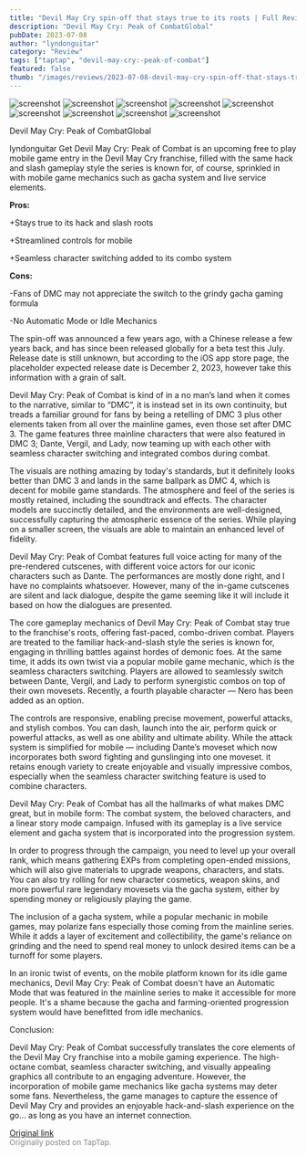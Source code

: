 ```yaml
---
title: "Devil May Cry spin-off that stays true to its roots | Full Review - Devil May Cry: Peak of Combat"
description: "Devil May Cry: Peak of CombatGlobal"
pubDate: 2023-07-08
author: "lyndonguitar"
category: "Review"
tags: ["taptap", "devil-may-cry:-peak-of-combat"]
featured: false
thumb: "/images/reviews/2023-07-08-devil-may-cry-spin-off-that-stays-true-to-its-roots--full-review---devil-may-cry-peak-of--0.avif"
---
```


<div class="gallery">
  <img src="/images/reviews/2023-07-08-devil-may-cry-spin-off-that-stays-true-to-its-roots--full-review---devil-may-cry-peak-of--0.avif" alt="screenshot" />
  <img src="/images/reviews/2023-07-08-devil-may-cry-spin-off-that-stays-true-to-its-roots--full-review---devil-may-cry-peak-of--1.avif" alt="screenshot" />
  <img src="/images/reviews/2023-07-08-devil-may-cry-spin-off-that-stays-true-to-its-roots--full-review---devil-may-cry-peak-of--2.avif" alt="screenshot" />
  <img src="/images/reviews/2023-07-08-devil-may-cry-spin-off-that-stays-true-to-its-roots--full-review---devil-may-cry-peak-of--3.avif" alt="screenshot" />
  <img src="/images/reviews/2023-07-08-devil-may-cry-spin-off-that-stays-true-to-its-roots--full-review---devil-may-cry-peak-of--4.avif" alt="screenshot" />
  <img src="/images/reviews/2023-07-08-devil-may-cry-spin-off-that-stays-true-to-its-roots--full-review---devil-may-cry-peak-of--5.avif" alt="screenshot" />
  <img src="/images/reviews/2023-07-08-devil-may-cry-spin-off-that-stays-true-to-its-roots--full-review---devil-may-cry-peak-of--6.avif" alt="screenshot" />
  <img src="/images/reviews/2023-07-08-devil-may-cry-spin-off-that-stays-true-to-its-roots--full-review---devil-may-cry-peak-of--7.avif" alt="screenshot" />
  <img src="/images/reviews/2023-07-08-devil-may-cry-spin-off-that-stays-true-to-its-roots--full-review---devil-may-cry-peak-of--8.avif" alt="screenshot" />
</div>

Devil May Cry: Peak of CombatGlobal

lyndonguitar
Get
Devil May Cry: Peak of Combat is an upcoming free to play mobile game entry in the Devil May Cry franchise, filled with the same hack and slash gameplay style the series is known for, of course, sprinkled in with mobile game mechanics such as gacha system and live service elements.


**Pros:**


+Stays true to its hack and slash roots

+Streamlined controls for mobile

+Seamless character switching added to its combo system


**Cons:**


-Fans of DMC may not appreciate the switch to the grindy gacha gaming formula

-No Automatic Mode or Idle Mechanics

The spin-off was announced a few years ago, with a Chinese release a few years back, and has since been released globally for a beta test this July. Release date is still unknown, but according to the iOS app store page, the placeholder expected release date is December 2, 2023, however take this information with a grain of salt.

Devil May Cry: Peak of Combat is kind of in a no man’s land when it comes to the narrative, similar to “DMC”, it is instead set in its own continuity, but treads a familiar ground for fans by being a retelling of DMC 3 plus other elements taken from all over the mainline games, even those set after DMC 3. The game features three mainline characters that were also featured in DMC 3; Dante, Vergil, and Lady, now teaming up with each other with seamless character switching and integrated combos during combat.

The visuals are nothing amazing by today's standards, but it definitely looks better than DMC 3 and lands in the same ballpark as DMC 4, which is decent for mobile game standards. The atmosphere and feel of the series is mostly retained, including the soundtrack and effects. The character models are succinctly detailed, and the environments are well-designed, successfully capturing the atmospheric essence of the series. While playing on a smaller screen, the visuals are able to maintain an enhanced level of fidelity.

Devil May Cry: Peak of Combat features full voice acting for many of the pre-rendered cutscenes, with different voice actors for our iconic characters such as Dante. The performances are mostly done right, and I have no complaints whatsoever. However, many of the in-game cutscenes are silent and lack dialogue, despite the game seeming like it will include it based on how the dialogues are presented.

The core gameplay mechanics of Devil May Cry: Peak of Combat stay true to the franchise's roots, offering fast-paced, combo-driven combat. Players are treated to the familiar hack-and-slash style the series is known for, engaging in thrilling battles against hordes of demonic foes. At the same time, it adds its own twist via a popular mobile game mechanic, which is the seamless characters switching. Players are allowed to seamlessly switch between Dante, Vergil, and Lady to perform synergistic combos on top of their own movesets. Recently, a fourth playable character — Nero  has been added as an option.

The controls are responsive, enabling precise movement, powerful attacks, and stylish combos. You can dash, launch into the air, perform quick or powerful attacks, as well as one ability and ultimate ability. While the attack system is simplified for mobile — including Dante’s moveset which now incorporates both sword fighting and gunslinging into one moveset. it retains enough variety to create enjoyable and visually impressive combos, especially when the seamless character switching feature is used to combine characters.

Devil May Cry: Peak of Combat has all the hallmarks of what makes DMC great, but in mobile form: The combat system, the beloved characters, and a linear story mode campaign. Infused with its gameplay is a live service element and gacha system that is incorporated into the progression system.

In order to progress through the campaign, you need to level up your overall rank, which means gathering EXPs from completing open-ended missions, which will also give materials to upgrade weapons, characters, and stats. You can also try rolling for new character cosmetics, weapon skins, and more powerful rare legendary movesets via the gacha system, either by spending money or religiously playing the game.

The inclusion of a gacha system, while a popular mechanic in mobile games, may polarize fans especially those coming from the mainline series. While it adds a layer of excitement and collectibility, the game's reliance on grinding and the need to spend real money to unlock desired items can be a turnoff for some players.

In an ironic twist of events, on the mobile platform known for its idle game mechanics, Devil May Cry: Peak of Combat doesn't have an Automatic Mode that was featured in the mainline series to make it accessible for more people. It's a shame because the gacha and farming-oriented progression system would have benefitted from idle mechanics.

Conclusion:

Devil May Cry: Peak of Combat successfully translates the core elements of the Devil May Cry franchise into a mobile gaming experience. The high-octane combat, seamless character switching, and visually appealing graphics all contribute to an engaging adventure. However, the incorporation of mobile game mechanics like gacha systems may deter some fans. Nevertheless, the game manages to capture the essence of Devil May Cry and provides an enjoyable hack-and-slash experience on the go… as long as you have an internet connection.

[Original link](https://m.taptap.io/post/5966260?share_id=cbd912929c7c&utm_medium=share&utm_source=discord)<br><span style="font-size: 0.95em; color: #888;">Originally posted on TapTap.</span>
